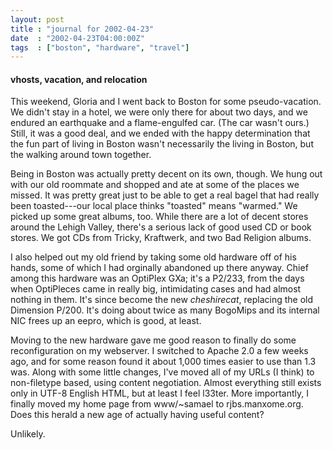 ```yaml
---
layout: post
title : "journal for 2002-04-23"
date  : "2002-04-23T04:00:00Z"
tags  : ["boston", "hardware", "travel"]
---
```

<h4>vhosts, vacation, and relocation</h4>This weekend, Gloria and I went back to Boston for some pseudo-vacation.  We didn't stay in a hotel, we were only there for about two days, and we endured an earthquake and a flame-engulfed car.  (The car wasn't ours.)  Still, it was a good deal, and we ended with the happy determination that the fun part of living in Boston wasn't necessarily the living in Boston, but the walking around town together.

Being in Boston was actually pretty decent on its own, though.  We hung out with our old roommate and shopped and ate at some of the places we missed.  It was pretty great just to be able to get a real bagel that had really been toasted---our local place thinks "toasted" means "warmed."  We picked up some great albums, too.  While there are a lot of decent stores around the Lehigh Valley, there's a serious lack of good used CD or book stores.  We got CDs from Tricky, Kraftwerk, and two Bad Religion albums.  

I also helped out my old friend by taking some old hardware off of his hands, some of which I had orginally abandoned up there anyway.  Chief among this hardware was an OptiPlex GXa;  it's a P2/233, from the days when OptiPleces came in really big, intimidating cases and had almost nothing in them.  It's since become the new <em>cheshirecat</em>, replacing the old Dimension P/200. It's doing about twice as many BogoMips and its internal NIC frees up an eepro, which is good, at least.

Moving to the new hardware gave me good reason to finally do some reconfiguration on my webserver.  I switched to Apache 2.0 a few weeks ago, and for some reason found it about 1,000 times easier to use than 1.3 was.  Along with some little changes, I've moved all of my URLs (I think) to non-filetype based, using content negotiation.  Almost everything still exists only in UTF-8 English HTML, but at least I feel l33ter.  More importantly, I finally moved my home page from www/~samael to rjbs.manxome.org.  Does this herald a new age of actually having useful content?  

Unlikely.
